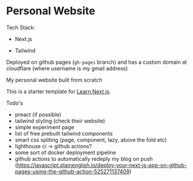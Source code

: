 # Personal Website

Tech Stack:

- Next.js

- Tailwind

Deployed on github pages (`gh-pages` branch) and has a custom domain at cloudflare (where username is my gmail address)

My personal website built from scratch

This is a starter template for [Learn Next.js](https://nextjs.org/learn).

Todo's

- preact (if possible)
- tailwind styling (check their website)
- simple experiment page
- list of free prebuilt tailwind components
- smart css spliting (page, component, lazy, above the fold etc)
- lighthouse ci -> github actions?
- some sort of docker deployment pipeline
- github actions to automatically redeply my blog on push (https://javascript.plainenglish.io/deploy-your-next-js-app-on-github-pages-using-the-github-action-525271137409)
